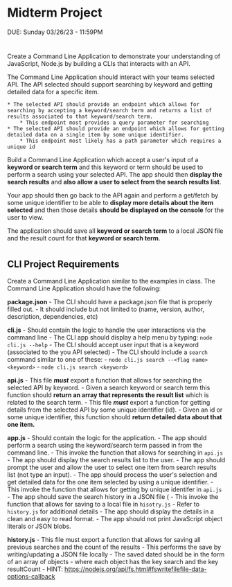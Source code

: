 
# Midterm Project
DUE: Sunday 03/26/23 - 11:59PM

#

Create a Command Line Application to demonstrate your understanding of JavaScript, Node.js by building a CLIs that interacts with an API.


The Command Line Application should interact with your teams selected API.  The API selected should support searching by keyword and getting detailed data for a specific item.

    * The selected API should provide an endpoint which allows for searching by accepting a keyword/search term and returns a list of results associated to that keyword/search term.
        * This endpoint most provides a query parameter for searching
    * The selected API should provide an endpoint which allows for getting detailed data on a single item by some unique identifier.
        * This endpoint most likely has a path parameter which requires a unique id

 

Build a Command Line Application which accept a user's input of a **keyword or search term** and this keyword or term should be used to perform a search using your selected API.  The app should then **display the search results** and **also allow a user to select from the search results list**. 

Your app should then go back to the API again and perform a get/fetch by some unique identifier to be able to **display more details about the item selected** and then those details **should be displayed on the console** for the user to view. 

The application should save all **keyword or search term** to a local JSON file and the result count for that **keyword or search term**.

#

## CLI Project Requirements

Create a Command Line Application similar to the examples in class.  The Command Line Application should have the following:

**package.json**
    - The CLI should have a package.json file that is properly filled out.
    - It should include but not limited to (name, version, author, description, dependencies, etc)

 
**cli.js**
    - Should contain the logic to handle the user interactions via the command line
    - The CLI app should display a help menu by typing: `node cli.js --help`
    - The CLI should accept user input that is a keyword (associated to the you API selected)
    - The CLI should include a `search` command similar to one of these:
        - `node cli.js search --<flag name> <keyword>`
        - `node cli.js search <keyword>`

 
**api.js**
    - This file **_must_** export a function that allows for searching the selected API by keyword.
        - Given a search keyword or search term this function should **return an array that represents the result list** which is related to the search term.
    - This file **_must_** export a function for getting details from the selected API by some unique identifier (id).
        - Given an id or some unique identifier, this function should **return detailed data about that one item.**


**app.js**
    - Should contain the logic for the application.
    - The app should perform a search using the keyword/search term passed in from the command line.
        - This invoke the function that allows for searching in `api.js`
    - The app should display the search results list to the user.
    - The app should prompt the user and allow the user to select one item from search results list (not type an input).
    - The app should process the user's selection and get detailed data for the one item selected by using a unique identifier.
        - This invoke the function that allows for getting by unique identifer in `api.js`
    - The app should save the search history in a JSON file (
        - This invoke the function that allows for saving to a local file in `hisotry.js`
        - Refer to `history.js` for additional details
    - The app should display the details in a clean and easy to read format. 
        - The app should not print JavaScript object literals or JSON blobs.

 
**history.js**
    - This file must export a function that allows for saving all previous searches and the count of the results
    - This performs the save by writing/updating a JSON file locally
    - The saved dated should be in the form of an array of objects - where each object has the key search and the key resultCount
    - HINT: https://nodejs.org/api/fs.html#fswritefilefile-data-options-callback 
